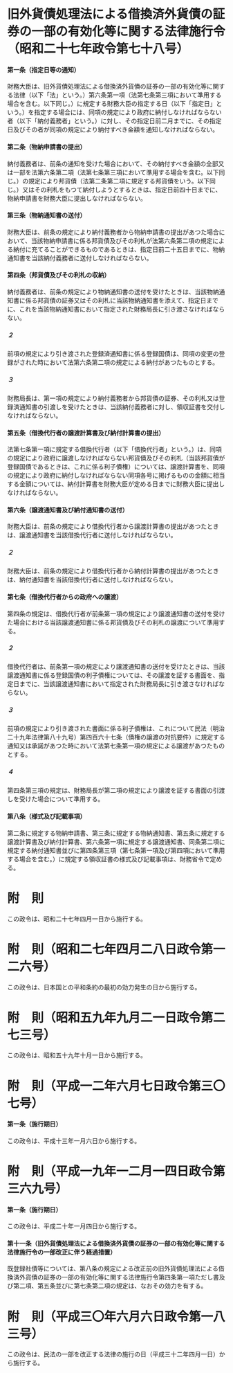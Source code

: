# 旧外貨債処理法による借換済外貨債の証券の一部の有効化等に関する法律施行令（昭和二十七年政令第七十八号）
#### 第一条（指定日等の通知）
財務大臣は、旧外貨債処理法による借換済外貨債の証券の一部の有効化等に関する法律（以下「法」という。）第六条第一項（法第七条第三項において準用する場合を含む。以下同じ。）に規定する財務大臣の指定する日（以下「指定日」という。）を指定する場合には、同項の規定により政府に納付しなければならない者（以下「納付義務者」という。）に対し、その指定日前二月までに、その指定日及びその者が同項の規定により納付すべき金額を通知しなければならない。
#### 第二条（物納申請書の提出）
納付義務者は、前条の通知を受けた場合において、その納付すべき金額の全部又は一部を法第六条第二項（法第七条第三項において準用する場合を含む。以下同じ。）の規定により邦貨債（法第二条第二項に規定する邦貨債をいう。以下同じ。）又はその利札をもつて納付しようとするときは、指定日前四十日までに、物納申請書を財務大臣に提出しなければならない。
#### 第三条（物納通知書の送付）
財務大臣は、前条の規定により納付義務者から物納申請書の提出があつた場合において、当該物納申請書に係る邦貨債及びその利札が法第六条第二項の規定による納付に充てることができるものであるときは、指定日前二十五日までに、物納通知書を当該納付義務者に送付しなければならない。
#### 第四条（邦貨債及びその利札の収納）
納付義務者は、前条の規定により物納通知書の送付を受けたときは、当該物納通知書に係る邦貨債の証券又はその利札に当該物納通知書を添えて、指定日までに、これを当該物納通知書において指定された財務局長に引き渡さなければならない。
##### ２
前項の規定により引き渡された登録済通知書に係る登録国債は、同項の変更の登録がされた時において法第六条第二項の規定による納付があつたものとする。
##### ３
財務局長は、第一項の規定により納付義務者から邦貨債の証券、その利札又は登録済通知書の引渡しを受けたときは、当該納付義務者に対し、領収証書を交付しなければならない。
#### 第五条（借換代行者の譲渡計算書及び納付計算書の提出）
法第七条第一項に規定する借換代行者（以下「借換代行者」という。）は、同項の規定により政府に譲渡しなければならない邦貨債及びその利札（当該邦貨債が登録国債であるときは、これに係る利子債権）については、譲渡計算書を、同項の規定により政府に納付しなければならない同項各号に掲げるものの金額に相当する金額については、納付計算書を財務大臣が定める日までに財務大臣に提出しなければならない。
#### 第六条（譲渡通知書及び納付通知書の送付）
財務大臣は、前条の規定により借換代行者から譲渡計算書の提出があつたときは、譲渡通知書を当該借換代行者に送付しなければならない。
##### ２
財務大臣は、前条の規定により借換代行者から納付計算書の提出があつたときは、納付通知書を当該借換代行者に送付しなければならない。
#### 第七条（借換代行者からの政府への譲渡）
第四条の規定は、借換代行者が前条第一項の規定により譲渡通知書の送付を受けた場合における当該譲渡通知書に係る邦貨債及びその利札の譲渡について準用する。
##### ２
借換代行者は、前条第一項の規定により譲渡通知書の送付を受けたときは、当該譲渡通知書に係る登録国債の利子債権については、その譲渡を証する書面を、指定日までに、当該譲渡通知書において指定された財務局長に引き渡さなければならない。
##### ３
前項の規定により引き渡された書面に係る利子債権は、これについて民法（明治二十九年法律第八十九号）第四百六十七条（債権の譲渡の対抗要件）に規定する通知又は承諾があつた時において法第七条第一項の規定による譲渡があつたものとする。
##### ４
第四条第三項の規定は、財務局長が第二項の規定により譲渡を証する書面の引渡しを受けた場合について準用する。
#### 第八条（様式及び記載事項）
第二条に規定する物納申請書、第三条に規定する物納通知書、第五条に規定する譲渡計算書及び納付計算書、第六条第一項に規定する譲渡通知書、同条第二項に規定する納付通知書並びに第四条第三項（第七条第一項及び第四項において準用する場合を含む。）に規定する領収証書の様式及び記載事項は、財務省令で定める。
# 附　則
この政令は、昭和二十七年四月一日から施行する。
# 附　則（昭和二七年四月二八日政令第一二六号）
この政令は、日本国との平和条約の最初の効力発生の日から施行する。
# 附　則（昭和五九年九月二一日政令第二七三号）
この政令は、昭和五十九年十月一日から施行する。
# 附　則（平成一二年六月七日政令第三〇七号）
#### 第一条（施行期日）
この政令は、平成十三年一月六日から施行する。
# 附　則（平成一九年一二月一四日政令第三六九号）
#### 第一条（施行期日）
この政令は、平成二十年一月四日から施行する。
#### 第十一条（旧外貨債処理法による借換済外貨債の証券の一部の有効化等に関する法律施行令の一部改正に伴う経過措置）
既登録社債等については、第八条の規定による改正前の旧外貨債処理法による借換済外貨債の証券の一部の有効化等に関する法律施行令第四条第一項ただし書及び第二項、第五条並びに第七条第二項の規定は、なおその効力を有する。
# 附　則（平成三〇年六月六日政令第一八三号）
この政令は、民法の一部を改正する法律の施行の日（平成三十二年四月一日）から施行する。
